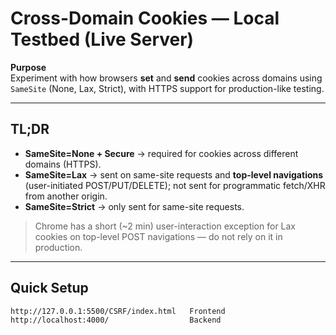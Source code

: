 # Cross-Domain Cookies — Local Testbed (Live Server)

**Purpose**  
Experiment with how browsers **set** and **send** cookies across domains using `SameSite` (None, Lax, Strict), with HTTPS support for production-like testing.

---

## TL;DR
- **SameSite=None + Secure** → required for cookies across different domains (HTTPS).  
- **SameSite=Lax** → sent on same-site requests and **top-level navigations** (user-initiated POST/PUT/DELETE); not sent for programmatic fetch/XHR from another origin.  
- **SameSite=Strict** → only sent for same-site requests.  
> Chrome has a short (~2 min) user-interaction exception for Lax cookies on top-level POST navigations — do not rely on it in production.

---

## Quick Setup

 ```text
http://127.0.0.1:5500/CSRF/index.html   Frontend
http://localhost:4000/                  Backend
